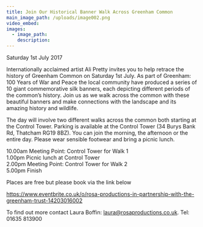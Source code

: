 ```yaml
---
title: Join Our Historical Banner Walk Across Greenham Common
main_image_path: /uploads/image002.png
video_embed:
images:
  - image_path:
    description:
---
```



Saturday 1st July 2017

Internationally acclaimed artist Ali Pretty invites you to help retrace the history of Greenham Common on Saturday 1st July. As part of Greenham: 100 Years of War and Peace the local community have produced a series of 10 giant commemorative silk banners, each depicting different periods of the common’s history. Join us as we walk across the common with these beautiful banners and make connections with the landscape and its amazing history and wildlife.

The day will involve two different walks across the common both starting at the Control Tower. Parking is available at the Control Tower (34 Burys Bank Rd, Thatcham RG19 8BZ). You can join the morning, the afternoon or the entire day. Please wear sensible footwear and bring a picnic lunch.

10.00am Meeting Point: Control Tower for Walk 1&nbsp;
<br>1.00pm Picnic lunch at Control Tower
<br>2.00pm Meeting Point: Control Tower for Walk 2&nbsp;
<br>5.00pm Finish

Places are free but please book via the link below

https://www.eventbrite.co.uk/o/rosa-productions-in-partnership-with-the-greenham-trust-14203016002

To find out more contact Laura Boffin: laura@rosaproductions.co.uk. Tel: 01635 813900